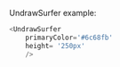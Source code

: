 UndrawSurfer example:
```js 
<UndrawSurfer
    primaryColor='#6c68fb'
    height= '250px'
    />
```